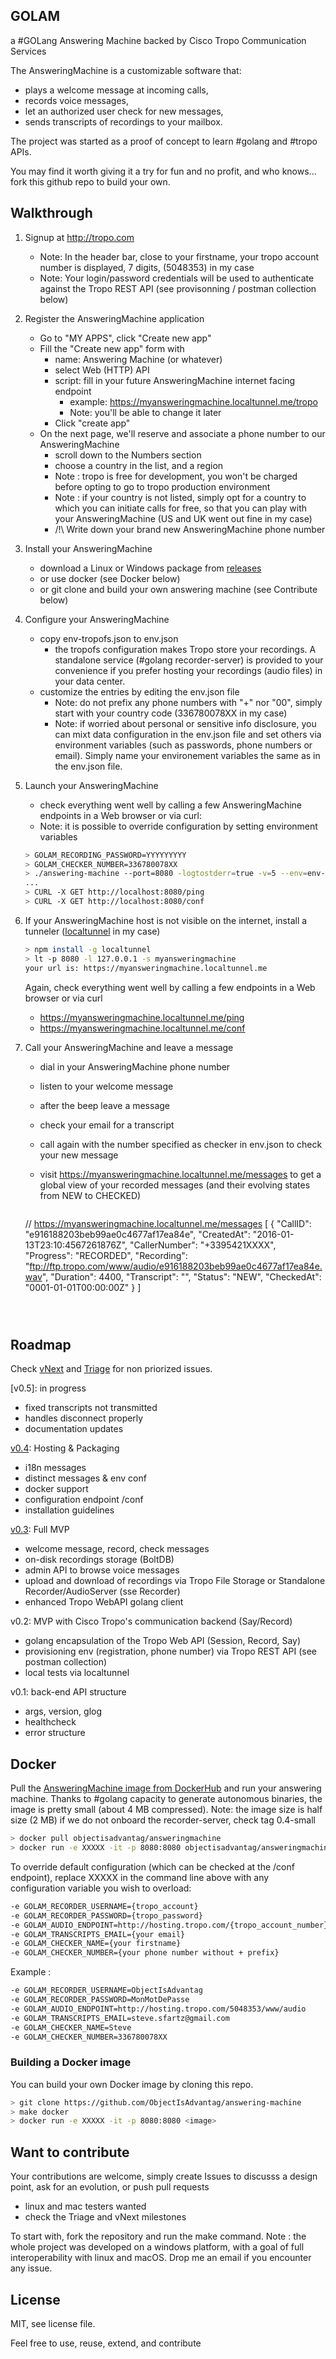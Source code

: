## GOLAM

a #GOLang Answering Machine backed by Cisco Tropo Communication Services 

The AnsweringMachine is a customizable software that:
   - plays a welcome message at incoming calls, 
   - records voice messages,
   - let an authorized user check for new messages,
   - sends transcripts of recordings to your mailbox.

The project was started as a proof of concept to learn #golang and #tropo APIs.

You may find it worth giving it a try for fun and no profit, and who knows... fork this github repo to build your own.


## Walkthrough

1. Signup at http://tropo.com
   - Note: In the header bar, close to your firstname, your tropo account number is displayed, 7 digits, (5048353) in my case  
   - Note: Your login/password credentials will be used to authenticate against the Tropo REST API (see provisonning / postman collection below) 

2. Register the AnsweringMachine application
   - Go to "MY APPS", click "Create new app"
   - Fill the "Create new app" form with
      - name: Answering Machine (or whatever)
      - select Web (HTTP) API
      - script: fill in your future AnsweringMachine internet facing endpoint
         - example: https://myansweringmachine.localtunnel.me/tropo
         - Note: you'll be able to change it later
      - Click "create app"
   - On the next page, we'll reserve and associate a phone number to our AnsweringMachine
      - scroll down to the Numbers section
      - choose a country in the list, and a region 
      - Note : tropo is free for development, you won't be charged before opting to go to tropo production environment
      - Note : if your country is not listed, simply opt for a country to which you can initiate calls for free, so that you can play with your AnsweringMachine (US and UK went out fine in my case)
      - /!\ Write down your brand new AnsweringMachine phone number
         
3. Install your AnsweringMachine
   - download a Linux or Windows package from [releases](https://github.com/ObjectIsAdvantag/answering-machine/releases)
   - or use docker (see Docker below)
   - or git clone and build your own answering machine (see Contribute below)
   
4. Configure your AnsweringMachine
   - copy env-tropofs.json to env.json
       - the tropofs configuration makes Tropo store your recordings. A standalone service (#golang recorder-server) is provided to your convenience if you prefer hosting your recordings (audio files) in your data center.
   - customize the entries by editing the env.json file
       - Note: do not prefix any phone numbers with "+" nor "00", simply start with your country code (336780078XX in my case)
       - Note: if worried about personal or sensitive info disclosure, you can mixt data configuration in the env.json file and set others via environment variables (such as passwords, phone numbers or email). Simply name your environement variables the same as in the env.json file.

5. Launch your AnsweringMachine
   - check everything went well by calling a few AnsweringMachine endpoints in a Web browser or via curl:
   - Note: it is possible to override configuration by setting environment variables

   ``` bash
   > GOLAM_RECORDING_PASSWORD=YYYYYYYYY
   > GOLAM_CHECKER_NUMBER=336780078XX
   > ./answering-machine --port=8080 -logtostderr=true -v=5 --env=env-tropofs.json --messages=messages-fr.json
   ...
   > CURL -X GET http://localhost:8080/ping
   > CURL -X GET http://localhost:8080/conf
   ```

6. If your AnsweringMachine host is not visible on the internet, install a tunneler ([localtunnel](http://localtunnel.me/) in my case)

   ``` bash
   > npm install -g localtunnel
   > lt -p 8080 -l 127.0.0.1 -s myansweringmachine
   your url is: https://myansweringmachine.localtunnel.me
   ```

   Again, check everything went well by calling a few endpoints in a Web browser or via curl
      - https://myansweringmachine.localtunnel.me/ping
      - https://myansweringmachine.localtunnel.me/conf


7. Call your AnsweringMachine and leave a message
   - dial in your AnsweringMachine phone number
   - listen to your welcome message
   - after the beep leave a message
   - check your email for a transcript 
   - call again with the number specified as checker in env.json to check your new message
   - visit https://myansweringmachine.localtunnel.me/messages to get a global view of your recorded messages (and their evolving states from NEW to CHECKED)

     ``` bash
    // https://myansweringmachine.localtunnel.me/messages
    [
      {
        "CallID": "e916188203beb99ae0c4677af17ea84e",
        "CreatedAt": "2016-01-13T23:10:4567261876Z",
        "CallerNumber": "+3395421XXXX",
        "Progress": "RECORDED",
        "Recording": "ftp://ftp.tropo.com/www/audio/e916188203beb99ae0c4677af17ea84e.wav",
        "Duration": 4400,
        "Transcript": "",
        "Status": "NEW",
        "CheckedAt": "0001-01-01T00:00:00Z"
      }
    ]
    ```
 


## Roadmap

Check [vNext](https://github.com/ObjectIsAdvantag/answering-machine/milestones/vNext) and [Triage](https://github.com/ObjectIsAdvantag/answering-machine/milestones/Triage) for non priorized issues.

[v0.5]: in progress
   - fixed transcripts not transmitted
   - handles disconnect properly
   - documentation updates

[v0.4](https://github.com/ObjectIsAdvantag/answering-machine/milestones/v0.4): Hosting & Packaging
   - i18n messages
   - distinct messages & env conf
   - docker support
   - configuration endpoint /conf
   - installation guidelines
   
[v0.3](https://github.com/ObjectIsAdvantag/answering-machine/milestones/v0.3): Full MVP
   - welcome message, record, check messages
   - on-disk recordings storage (BoltDB)
   - admin API to browse voice messages
   - upload and download of recordings via Tropo File Storage or Standalone Recorder/AudioServer (sse Recorder)
   - enhanced Tropo WebAPI golang client
    
v0.2: MVP with Cisco Tropo's communication backend (Say/Record)
   - golang encapsulation of the Tropo Web API (Session, Record, Say)  
   - provisioning env (registration, phone number) via Tropo REST API (see postman collection)
   - local tests via localtunnel 
   
v0.1: back-end API structure
   - args, version, glog
   - healthcheck
   - error structure


## Docker
 
Pull the [AnsweringMachine image from DockerHub](https://hub.docker.com/r/objectisadvantag/answeringmachine/) and run your answering machine.
Thanks to #golang capacity to generate autonomous binaries, the image is pretty small (about 4 MB compressed).
Note: the image size is half size (2 MB) if we do not onboard the recorder-server, check tag 0.4-small

   ``` bash
   > docker pull objectisadvantag/answeringmachine
   > docker run -e XXXXX -it -p 8080:8080 objectisadvantag/answeringmachine
   ```

To override default configuration (which can be checked at the /conf endpoint), replace XXXXX in the command line above with any configuration variable you wish to overload:
   ``` bash
   -e GOLAM_RECORDER_USERNAME={tropo_account}
   -e GOLAM_RECORDER_PASSWORD={tropo_password}
   -e GOLAM_AUDIO_ENDPOINT=http://hosting.tropo.com/{tropo_account_number}/www/audio
   -e GOLAM_TRANSCRIPTS_EMAIL={your email}
   -e GOLAM_CHECKER_NAME={your firstname}
   -e GOLAM_CHECKER_NUMBER={your phone number without + prefix}
   ``` 

Example : 
   ``` bash
   -e GOLAM_RECORDER_USERNAME=ObjectIsAdvantag 
   -e GOLAM_RECORDER_PASSWORD=MonMotDePasse
   -e GOLAM_AUDIO_ENDPOINT=http://hosting.tropo.com/5048353/www/audio
   -e GOLAM_TRANSCRIPTS_EMAIL=steve.sfartz@gmail.com
   -e GOLAM_CHECKER_NAME=Steve
   -e GOLAM_CHECKER_NUMBER=336780078XX
   ``` 


### Building a Docker image
You can build your own Docker image by cloning this repo.

``` bash
> git clone https://github.com/ObjectIsAdvantag/answering-machine
> make docker
> docker run -e XXXXX -it -p 8080:8080 <image>  
```


## Want to contribute 

Your contributions are welcome, simply create Issues to discusss a design point, ask for an evolution, or push pull requests 
   - linux and mac testers wanted
   - check the Triage and vNext milestones 

To start with, fork the repository and run the make command.
Note : the whole project was developed on a windows platform, with a goal of full interoperability with linux and macOS. Drop me an email if you encounter any issue.


## License

MIT, see license file.

Feel free to use, reuse, extend, and contribute



